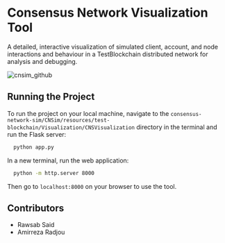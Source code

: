 # Consensus Network Visualization Tool

A detailed, interactive visualization of simulated client, account, and node interactions and behaviour in a TestBlockchain distributed network for analysis and debugging.

![cnsim_github](https://github.com/user-attachments/assets/0b315c89-bd58-48d5-9f06-d32ccf81843d)

## Running the Project

To run the project on your local machine, navigate to the `consensus-network-sim/CNSim/resources/test-blockchain/Visualization/CNSVisualization` directory in the terminal and run the Flask server:

```bash
  python app.py
```

In a new terminal, run the web application:

```bash
  python -m http.server 8000
```

Then go to `localhost:8000` on your browser to use the tool.

## Contributors

- Rawsab Said
- Amirreza Radjou
